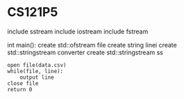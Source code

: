 # CS121P5
include sstream
include iostream
include fstream

int main():
	create std::ofstream file
	create string linei
	create std::stringstream converter
	create std::stringstream ss

	open file(data.csv)
	while(file, line):
		output line
	close file
	return 0
		
